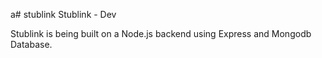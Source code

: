 a# stublink
Stublink - Dev

Stublink is being built on a Node.js backend using Express and Mongodb Database.
